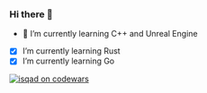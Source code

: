 ### Hi there 👋

- 🌱 I’m currently learning C++ and Unreal Engine
- [x] I’m currently learning Rust
- [x] I’m currently learning Go

<a href="https://www.codewars.com/users/isqad" target="_blank">![isqad on codewars](https://www.codewars.com/users/isqad/badges/micro)</a>

<!--
**isqad/isqad** is a ✨ _special_ ✨ repository because its `README.md` (this file) appears on your GitHub profile.

Here are some ideas to get you started:

- 🔭 I’m currently working on ...
 ...
- 👯 I’m looking to collaborate on ...
- 🤔 I’m looking for help with ...
- 💬 Ask me about ...
- 📫 How to reach me: ...
- 😄 Pronouns: ...
- ⚡ Fun fact: ...
-->
